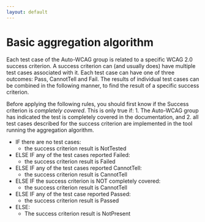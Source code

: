 ```yaml
---
layout: default
---
```


# Basic aggregation algorithm

Each test case of the Auto-WCAG group is related to a specific WCAG 2.0 success criterion. A success criterion can (and usually does) have multiple test cases associated with it. Each test case can have one of three outcomes: Pass, CannotTell and Fail. The results of individual test cases can be combined in the following manner, to find the result of a specific success criterion.

Before applying the following rules, you should first know if the Success criterion is *completely covered*. This is only true if: 1. The Auto-WCAG group has indicated the test is completely covered in the documentation, and 2. all test cases described for the success criterion are implemented in the tool running the aggregation algorithm. 


- IF there are no test cases:
  -  the success criterion result is NotTested
- ELSE IF any of the test cases reported Failed:
  - the success criterion result is Failed
- ELSE IF any of the test cases reported CannotTell:
  - the success criterion result is CannotTell
- ELSE IF the success criterion is NOT completely covered:
  - the success criterion result is CannotTell
- ELSE IF any of the test case reported Passed:
  - the success criterion result is Passed
- ELSE:
  - The success criterion result is NotPresent

